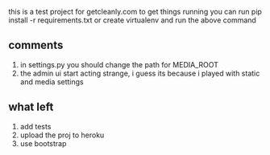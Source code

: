 this is a test project for getcleanly.com
to get things running you can run
pip install -r requirements.txt
or create virtualenv and run the above command

comments
--------
1. in settings.py you should change the path for MEDIA_ROOT
2. the admin ui start acting strange, i guess its because i played with static and media settings

what left
---------
1. add tests
2. upload the proj to heroku
3. use bootstrap
